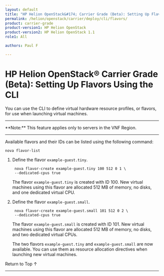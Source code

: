 ```yaml
---
layout: default
title: "HP Helion OpenStack&#174; Carrier Grade (Beta): Setting Up Flavors Using the CLI"
permalink: /helion/openstack/carrier/deploy/cli/flavors/
product: carrier-grade
product-version1: HP Helion OpenStack
product-version2: HP Helion OpenStack 1.1
role1: All

authors: Paul F

---
```

<!--UNDER REVISION-->

<script>

function PageRefresh {
onLoad="window.refresh"
}

PageRefresh();

</script>

<!-- <p style="font-size: small;"> <a href="/helion/openstack/1.1/3rd-party-license-agreements/">&#9664; PREV</a> | <a href="/helion/openstack/1.1/">&#9650; UP</a> | NEXT &#9654; </p> -->

# HP Helion OpenStack&#174; Carrier Grade (Beta): Setting Up Flavors Using the CLI

You can use the CLI to define virtual hardware resource profiles, or flavors, for use when launching virtual machines.

<hr>
**Note:** This feature applies only to servers in the VNF Region.
<hr>

Available flavors and their IDs can be listed using the following command:

	nova flavor-list

1. Define the flavor `example-guest.tiny`.

		nova flavor-create example-guest.tiny 100 512 0 1 \
		--dedicated-cpus true

	The flavor `example-guest.tiny` is created with ID 100. New virtual machines using this flavor are allocated 512 MB of memory, no disks, and one dedicated virtual CPU.

2. Define the flavor `example-guest.small`.

		nova flavor-create example-guest.small 101 512 0 2 \
		--dedicated-cpus true

	The flavor `example-guest.small` is created with ID 101. New virtual machines using this flavor are allocated 512 MB of memory, no disks, and two dedicated virtual CPUs.

	The two flavors `example-guest.tiny` and `example-guest.small` are now available. You can use them as resource allocation directives when launching new virtual machines.


<a href="#top" style="padding:14px 0px 14px 0px; text-decoration: none;"> Return to Top &#8593; </a>
 
----